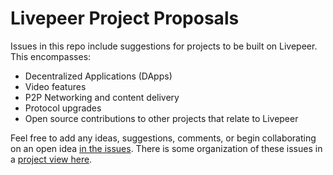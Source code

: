 # Livepeer Project Proposals

Issues in this repo include suggestions for projects to be built on Livepeer. This encompasses:

* Decentralized Applications (DApps)
* Video features
* P2P Networking and content delivery
* Protocol upgrades
* Open source contributions to other projects that relate to Livepeer

Feel free to add any ideas, suggestions, comments, or begin collaborating on an open idea [in the issues](https://github.com/livepeer/project-proposals/issues). There is some organization of these issues in a [project view here](https://github.com/orgs/livepeer/projects/1).
